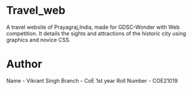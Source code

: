 # Travel_web
A travel website of Prayagraj,India, made for GDSC-Wonder with Web competition. It details the sights and attractions of the historic city using graphics and novice CSS.

# Author
Name - Vikrant Singh
Branch - CoE 1st year
Roll Number - COE21019
